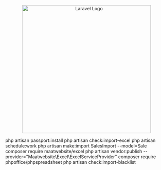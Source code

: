 <p align="center"><a href="https://laravel.com" target="_blank"><img src="https://raw.githubusercontent.com/laravel/art/master/logo-lockup/5%20SVG/2%20CMYK/1%20Full%20Color/laravel-logolockup-cmyk-red.svg" width="400" alt="Laravel Logo"></a></p>

php artisan passport:install
php artisan check:import-excel
php artisan schedule:work
php artisan make:import SalesImport --model=Sale
composer require maatwebsite/excel
php artisan vendor:publish --provider="Maatwebsite\Excel\ExcelServiceProvider"
composer require phpoffice/phpspreadsheet
php artisan check:import-blacklist
